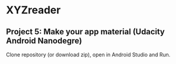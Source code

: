 # XYZreader
## Project 5: Make your app material (Udacity Android Nanodegre)

Clone repository (or download zip), open in Android Studio and Run.
